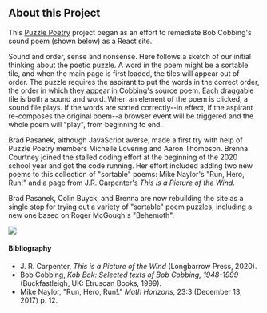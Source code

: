 ## About this Project

This [Puzzle Poetry](http://puzzlepoesis.org) project began as an effort to remediate Bob Cobbing's sound poem (shown below) as a React site. 

Sound and order, sense and nonsense. Here follows a sketch of our initial thinking about the poetic puzzle. A word in the poem might be a sortable tile, and when the main page is first loaded, the tiles will appear out of order. The puzzle requires the aspirant to put the words in the correct order, the order in which they appear in Cobbing's source poem. Each draggable tile is both a sound and word. When an element of the poem is clicked, a sound file plays. If the words are sorted correctly--in effect, if the aspirant re-composes the original poem--a browser event will be triggered and the whole poem will "play", from beginning to end. 

Brad Pasanek, although JavaScript averse, made a first try with help of Puzzle Poetry members Michelle Lovering and Aaron Thompson. Brenna Courtney joined the stalled coding effort at the beginning of the 2020 school year and got the code running. Her effort included adding two new poems to this collection of "sortable" poems: Mike Naylor's "Run, Hero, Run!" and a page from J.R. Carpenter's _This is a Picture of the Wind_. 


Brad Pasanek, Colin Buyck, and Brenna are now rebuilding the site as a single stop for trying out a variety of "sortable" poem puzzles, including a new one based on Roger McGough's "Behemoth".

![](https://64.media.tumblr.com/2f8fc825a1b4f6c9b7d387fd9c102ba4/766fcbba7b71212d-2b/s500x750/51d32bedbafe9d1a4e3cfca3488031f992ba7e56.jpg)

#### Bibliography

- J. R. Carpenter, _This is a Picture of the Wind_ (Longbarrow Press, 2020). 
- Bob Cobbing, _Kob Bok: Selected texts of Bob Cobbing, 1948-1999_ (Buckfastleigh, UK: Etruscan Books, 1999).
- Mike Naylor, "Run, Hero, Run!." _Math Horizons_, 23:3 (December 13, 2017) p. 12.

